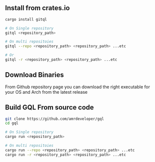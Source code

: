 ## Install from crates.io

```sh
cargo install gitql

# On Single repository
gitql <repository_path>

# On multi repositoies
gitql --repo <repository_path> <repository_path> ...etc

# Or
gitql -r <repository_path> <repository_path> ...etc
```

## Download Binaries

From Github repository page you can download the right executable for your OS and Arch from the latest release

## Build GQL From source code

```sh
git clone https://github.com/amrdeveloper/gql
cd gql

# On Single repository
cargo run <repository_path>

# On multi repositoies
cargo run --repo <repository_path> <repository_path> ...etc
cargo run -r <repository_path> <repository_path> ...etc
```